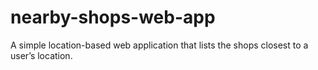 # nearby-shops-web-app
A simple location-based web application that lists the shops closest to a user’s location.
